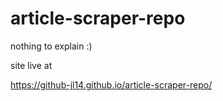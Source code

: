 # article-scraper-repo
nothing to explain :)


site live at

https://github-jl14.github.io/article-scraper-repo/
